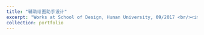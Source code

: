 ```yaml
---
title: "辅助绘图助手设计"
excerpt: "Works at School of Design, Hunan University, 09/2017 <br/><img src='/images/3.png'> <br/><img src='/images/3_2.png'> <br/><img src='/images/3_3.png'> <br/><img src='/images/3_4.png'> <br/><img src='/images/3_5.png'>"
collection: portfolio
---
```



